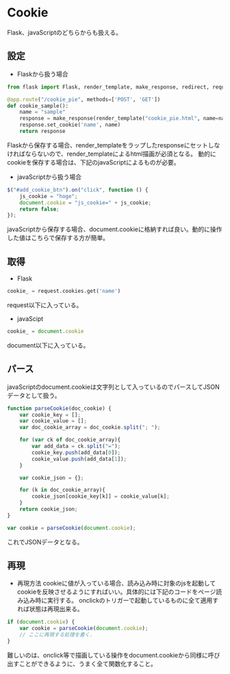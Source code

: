 # Cookie

Flask、javaScriptのどちらからも扱える。

## 設定

- Flaskから扱う場合

```python
from flask import Flask, render_template, make_response, redirect, request, jsonify

@app.route("/cookie_pie", methods=['POST', 'GET'])
def cookie_sample():
    name = "sample"
    response = make_response(render_template("cookie_pie.html", name=name))
    response.set_cookie('name', name)
    return response
```

Flaskから保存する場合、render_templateをラップしたresponseにセットしなければならないので、render_templateによるhtml描画が必須となる。
動的にcookieを保存する場合は、下記のjavaScriptによるものが必要。


- javaScriptから扱う場合

```javaScript
$("#add_cookie_btn").on("click", function () {
    js_cookie = "hoge";
    document.cookie = "js_cookie=" + js_cookie;
    return false;
});
```

javaScriptから保存する場合、document.cookieに格納すれば良い。動的に操作した値はこちらで保存する方が簡単。

## 取得

- Flask

```python
cookie_ = request.cookies.get('name')
```

request以下に入っている。

- javaScipt

```javaScript
cookie_ = document.cookie
```

document以下に入っている。

## パース

javaScriptのdocument.cookieは文字列として入っているのでパースしてJSONデータとして扱う。

```javaScript
function parseCookie(doc_cookie) {
    var cookie_key = [];
    var cookie_value = [];
    var doc_cookie_array = doc_cookie.split("; ");

    for (var ck of doc_cookie_array){
        var add_data = ck.split("=");
        cookie_key.push(add_data[0]);
        cookie_value.push(add_data[1]);
    }

    var cookie_json = {};

    for (k in doc_cookie_array){
        cookie_json[cookie_key[k]] = cookie_value[k];
    }
    return cookie_json; 
}

var cookie = parseCookie(document.cookie);
```

これでJSONデータとなる。

## 再現

- 再現方法
cookieに値が入っている場合、読み込み時に対象のjsを起動してcookieを反映させるようにすればいい。具体的には下記のコードをページ読み込み時に実行する。
onclickのトリガーで起動しているものに全て適用すれば状態は再現出来る。

```javaScript
if (document.cookie) {
    var cookie = parseCookie(document.cookie);
    // ここに再現する処理を書く.
}
```

難しいのは、onclick等で描画している操作をdocument.cookieから同様に呼び出すことができるように、うまく全て関数化すること。


